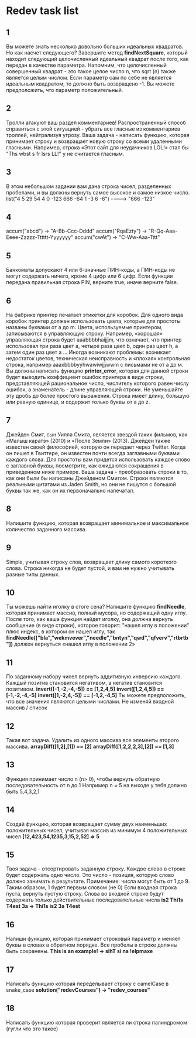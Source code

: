 # Redev task list

## 1
Вы можете знать несколько довольно больших идеальных квадратов. Но как насчет следующего?
Завершите метод **findNextSquare**, который находит следующий целочисленный идеальный квадрат после того, как передан в качестве параметра. Напомним, что целочисленный совершенный квадрат - это такое целое число n, что sqrt (n) также является целым числом.
Если параметр сам по себе не является идеальным квадратом, то должно быть возвращено -1. Вы можете предположить, что параметр положительный.

## 2
Тролли атакуют ваш раздел комментариев!
Распространенный способ справиться с этой ситуацией - убрать все гласные из комментариев троллей, нейтрализуя угрозу.
Ваша задача - написать функцию, которая принимает строку и возвращает новую строку со всеми удаленными гласными.
Например, строка «Этот сайт для неудачников LOL!» стал бы "Ths wbst s fr lsrs LL!" у не считается гласным.

## 3
В этом небольшом задании вам дана строка чисел, разделенных пробелами, и вы должны вернуть самое высокое и самое низкое число.
list("4 5 29 54 4 0 -123 666 -64 1 -3 6 -6")  ----> "666 -123"

## 4
accum("abcd") -> "A-Bb-Ccc-Dddd"
accum("RqaEzty") -> "R-Qq-Aaa-Eeee-Zzzzz-Tttttt-Yyyyyyy"
accum("cwAt") -> "C-Ww-Aaa-Tttt"

## 5
Банкоматы допускают 4 или 6-значные ПИН-коды, а ПИН-коды не могут содержать ничего, кроме 4 цифр или 6 цифр.
Если функции передана правильная строка PIN, верните true, иначе верните false.

## 6
На фабрике принтер печатает этикетки для коробок. Для одного вида коробок принтер должен использовать цвета, которые для простоты названы буквами от a до m.
Цвета, используемые принтером, записываются в управляющую строку. Например, «хорошая» управляющая строка будет aaabbbbhaijjjm, что означает, что принтер использовал три раза цвет a, четыре раза цвет b, один раз цвет h, а затем один раз цвет a ...
Иногда возникают проблемы: возникает недостаток цветов, техническая неисправность и «плохая» контрольная строка, например aaaxbbbbyyhwawiwjjjwwm с письмами не от а до м.
Вы должны написать функцию **printer_error**, которая для данной строки будет выводить коэффициент ошибок принтера в виде строки, представляющей рациональное число, числитель которого равен числу ошибок, а знаменатель - длине управляющей строки. Не уменьшайте эту дробь до более простого выражения.
Строка имеет длину, большую или равную единице, и содержит только буквы от a до z.

## 7
Джейден Смит, сын Уилла Смита, является звездой таких фильмов, как «Малыш каратэ» (2010) и «После Земли» (2013). Джейден также известен своей философией, которую он передает через Twitter. Когда он пишет в Твиттере, он известен почти всегда заглавными буквами каждого слова. Для простоты вам придется использовать каждое слово с заглавной буквы, посмотрите, как ожидаются сокращения в приведенном ниже примере.
Ваша задача - преобразовать строки в то, как они были бы написаны Джейденом Смитом. Строки являются реальными цитатами из Jaden Smith, но они не пишутся с большой буквы так же, как он их первоначально напечатал.

## 8
Напишите функцию, которая возвращает минимальное и максимальное количество заданного массива.

## 9
Simple, учитывая строку слов, возвращает длину самого короткого слова.
Строка никогда не будет пустой, и вам не нужно учитывать разные типы данных.

## 10
Ты можешь найти иголку в стоге сена?
Напишите функцию **findNeedle**, которая принимает массив, полный мусора, но содержащий одну иглу.
После того, как ваша функция найдет иголку, она должна вернуть сообщение (в виде строки), которое говорит:
"нашел иглу в положении" плюс индекс, в котором он нашел иглу, так
**findNeedle(["bla","wekmvever","needle","bntyn","qwd","qfverv","rtbrtb"])**
должен вернуться «нашел иглу в положении 2»

## 11
По заданному набору чисел вернуть аддитивную инверсию каждого. Каждый позитив становится негативом, а негатив становится позитивом.
 **invert([-1,-2,-4,-5]) == [1,2,4,5]**
 **invert([1,2,4,5]) == [-1,-2,-4,-5]**
 **invert([1,-2,4,-5]) == [-1,2,-4,5]**
Ты можете предположить, что все значения являются целыми числами. Не изменяй входной массив / список

## 12
Такая вот задача.
Удалить из одного массива все элементы второго массива.
**arrayDiff([1,2],[1]) == [2]**
**arrayDiff([1,2,2,2,3],[2]) == [1,3]**

## 13
Функция принимает число n (n> 0), чтобы вернуть обратную последовательность от n до 1
Например n = 5 на выходе у тебя должно быть 5,4,3,2,1

## 14
Cоздай функцию, которая возвращает сумму двух наименьших положительных чисел, учитывая массив из минимум 4 положительных чисел
**[12,423,54,1235,3,15,2,52] => 5**

## 15
Твоя задача - отсортировать заданную строку. Каждое слово в строке будет содержать одно число. Это число - позиция, которую слово должно занимать в результате.
Примечание: числа могут быть от 1 до 9. Таким образом, 1 будет первым словом (не 0)
Если входная строка пуста, вернуть пустую строку. Слова во входной строке будут содержать только действительные последовательные числа
**is2 Thi1s T4est 3a -> Thi1s is2 3a T4est**

## 16
Напиши функцию, которая принимает строковый параметр и меняет буквы в словах в обратном порядке. Все пробелы в строке должны быть сохранены.
**This is an example! -> sihT si na !elpmaxe**

## 17
Написать функцию которая переделывает строку с camelCase в snake_case
**solution("redevCourses") -> "redev_courses"**

## 18
Написать функцию которая проверит является ли строка палиндромом (гугли что это такое)